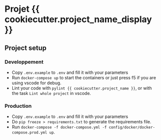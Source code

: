 # Projet {{ cookiecutter.project_name_display }}

## Project setup

### Developpement
- Copy `.env.example` to `.env` and fill it with your parameters
- Run `docker-compose up` to start the containers or just press f5 if you are using vscode for debug.
- Lint your code with `pylint {{ cookiecutter.project_name }}`, or with the task `Lint whole project` in vscode.

### Production
- Copy `.env.example` to `.env` and fill it with your parameters
- Do `pip freeze > requirements.txt` to generate the requirements file.
- Run `docker-compose -f docker-compose.yml -f config/docker/docker-compose.prod.yml up`.
